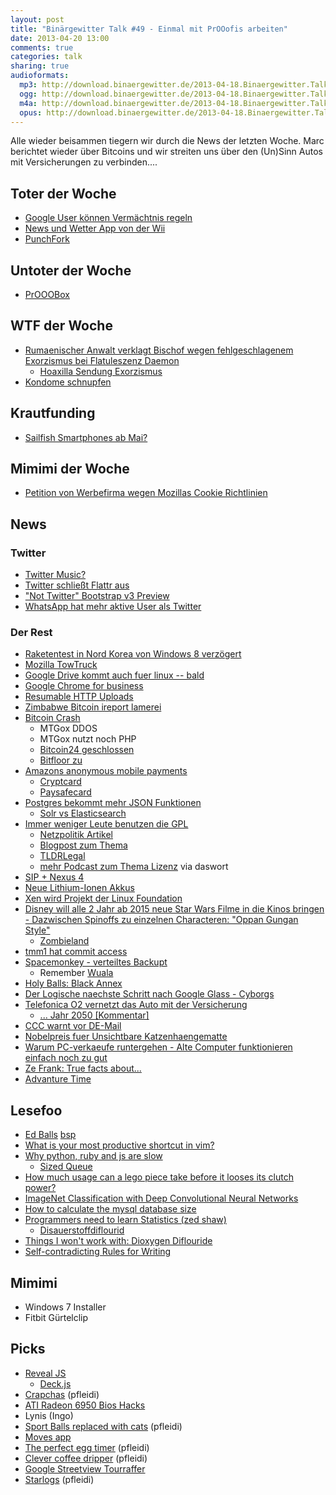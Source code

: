 ```yaml
---
layout: post
title: "Binärgewitter Talk #49 - Einmal mit PrOOofis arbeiten"
date: 2013-04-20 13:00
comments: true
categories: talk
sharing: true
audioformats:
  mp3: http://download.binaergewitter.de/2013-04-18.Binaergewitter.Talk.49.mp3
  ogg: http://download.binaergewitter.de/2013-04-18.Binaergewitter.Talk.49.ogg
  m4a: http://download.binaergewitter.de/2013-04-18.Binaergewitter.Talk.49.m4a
  opus: http://download.binaergewitter.de/2013-04-18.Binaergewitter.Talk.49.opus
---
```

Alle wieder beisammen tiegern wir durch die News der letzten Woche. Marc berichtet wieder über Bitcoins und wir streiten uns über den (Un)Sinn Autos mit Versicherungen zu verbinden....

## Toter der Woche

- [Google User können Vermächtnis regeln]( http://www.golem.de/news/inactive-account-manager-google-nutzer-koennen-digitales-vermaechtnis-regeln-1304-98685.html )
- [News und Wetter App von der Wii]( http://www.theverge.com/2013/4/12/4216034/nintendo-removing-wii-channels-in-june )
- [PunchFork]( http://punchfork.com/ )

## Untoter der Woche

- [PrOOOBox]( http://www.pro-linux.de/news/1/19691/prooo-box-meldet-sich-zurueck.html )

## WTF der Woche

- [Rumaenischer Anwalt verklagt Bischof wegen fehlgeschlagenem Exorzismus bei Flatuleszenz Daemon]( 
http://www.dailymail.co.uk/news/article-2304985/Romanian-lawyer-sues-bishop-priests-claiming-failed-properly-exorcise-flatulent-demons-house.html )
    - [Hoaxilla Sendung Exorzismus]( http://www.hoaxilla.com/hoaxilla-106-exorzismus/  )
- [Kondome schnupfen]( http://www.huffingtonpost.com/2013/04/15/condom-challenge-snorting-condoms-videos_n_3085258.html )

## Krautfunding

- [Sailfish Smartphones ab Mai?](http://www.pro-linux.de/news/1/19689/erstes-sailfishos-smartphone-per-crowdfunding-ab-mai-vorbestellbar.html )

## Mimimi der Woche

- [Petition von Werbefirma wegen Mozillas Cookie Richtlinien]( http://www.iab.net/mozilla_petition/ )

## News

### Twitter

- [Twitter Music?]( http://sefsar.com/twitter-music-leak )
- [Twitter schließt Flattr aus]( http://blog.flattr.net/2013/04/twitter-is-forcing-us-to-drop-users-ability-to-flattr-creators-by-favoriting-their-tweets/ )
- ["Not Twitter" Bootstrap v3 Preview]( http://rnikitin.github.io/bootstrap )
- [WhatsApp hat mehr aktive User als Twitter]( http://techcrunch.com/2013/04/16/whatsapp-bigger-than-twitter-with-over-200m-monthly-active-users-8b-inbound-and-12b-outbound-messages-daily/ )

### Der Rest

- [Raketentest in Nord Korea von Windows 8 verzögert]( http://www.newyorker.com/online/blogs/borowitzreport/2013/04/north-korean-missile-test-delayed-by-windows-8.html )
- [Mozilla TowTruck]( http://thenextweb.com/dd/2013/04/14/mozilla-towtruck-is-an-experimental-project-that-adds-google-drive-like-collaboration-to-any-site/ )
- [Google Drive kommt auch fuer linux -- bald]( http://www.techdrivein.com/2013/03/google-drive-for-linux-confirmed-yet.html )
- [Google Chrome for business]( http://www.golem.de/news/google-chrome-bekommt-unterstuetzung-fuer-veraltete-browser-1304-98764.html )
- [Resumable HTTP Uploads]( http://www.tus.io/protocols/resumable-upload.html )
- [Zimbabwe Bitcoin ireport lamerei]( http://ireport.cnn.com/docs/DOC-957375 )
- [Bitcoin Crash]( http://bitcoinity.org/markets )
    * MTGox DDOS
    * MTGox nutzt noch PHP
    * [Bitcoin24 geschlossen]( https://bitcoin-24.com/ )
    * [Bitfloor zu]( https://bitfloor.com/ )
- [Amazons anonymous mobile payments](http://www.heise.de/newsticker/meldung/Amazon-patentiert-anonymes-Bezahlverfahren-1844154.html )
    * [Cryptcard]( https://cryptcard.org/ )
    * [Paysafecard]( wtf:://bbq )
- [Postgres bekommt mehr JSON Funktionen](http://www.heise.de/developer/meldung/PostgreSQL-bekommt-mehr-JSON-Funktionen-1839686.html )
    * [Solr vs Elasticsearch]( http://solr-vs-elasticsearch.com/ )
- [Immer weniger Leute benutzen die GPL]( http://www.golem.de/news/lizenzen-der-rueckgang-der-gpl-1304-98809.html )
    * [Netzpolitik Artikel]( https://netzpolitik.org/2013/open-source-software-exponentielles-wachstum-weniger-copyleft/ )
    * [Blogpost zum Thema]( http://www.synflood.at/blog/index.php?/archives/794-Eine-Replik-auf-Fefes-Lizenz-Bashing.html )
    * [TLDRLegal]( http://www.tldrlegal.com/browse )
    * [mehr Podcast zum Thema Lizenz](http://faif.us/cast/2013/apr/03/0x3A/ ) via daswort
- [SIP + Nexus 4]( https://code.google.com/p/android/issues/detail?id=41626#c20 )
- [Neue Lithium-Ionen Akkus]( http://www.extremetech.com/computing/153614-new-lithium-ion-battery-design-thats-2000-times-more-powerful-recharges-1000-times-faster )
- [Xen wird Projekt der Linux Foundation](http://www.heise.de/newsticker/meldung/Virtualisierungs-Software-Xen-wird-Projekt-der-Linux-Foundation-1842613.html )
-  [Disney will alle 2 Jahr ab 2015 neue Star Wars Filme in die Kinos  bringen - Dazwischen Spinoffs zu einzelnen Characteren: "Oppan Gungan 
Style"](http://www.spiegel.de/kultur/kino/disney-kuendigt-ab-2015-drei-neue-star-wars-episoden-an-a-895070.html )
    * [Zombieland]( http://www.serienjunkies.de/news/zombieland-amazon-veroeffentlicht-trailer-48725.html )
- [tmm1 hat commit access]( http://blade.nagaokaut.ac.jp/cgi-bin/scat.rb/ruby/ruby-core/54333 )
- [Spacemonkey - verteiltes Backupt]( http://www.kickstarter.com/projects/clintgc/space-monkey-taking-the-cloud-out-of-the-datacente )
    * Remember [Wuala]( http://wua.la )
- [Holy Balls: Black Annex]( http://www.blackannex.net/ )
- [Der Logische naechste Schritt nach Google Glass - Cyborgs]( http://www.diginfo.tv/v/12-0180-r-en.php )
- [Telefonica O2 vernetzt das Auto mit der Versicherung]( http://www.heise.de/mobil/meldung/Telefonica-vernetzt-das-Auto-mit-der-Versicherung-1842870.html )
    - [... Jahr 2050 [Kommentar]]( http://www.heise.de/mobil/newsticker/foren/S-Jahr-2050/forum-253736/msg-23403265/read/ )
- [CCC warnt vor DE-Mail](http://www.heise.de/newsticker/meldung/Chaos-Computer-Club-warnt-weiter-vor-De-Mail-1842243.html )    
- [Nobelpreis fuer Unsichtbare Katzenhaengematte](http://physicsbuzz.physicscentral.com/2010/10/2010-physics-nobel-prize-for-invisible.html )
- [Warum PC-verkaeufe runtergehen - Alte Computer funktionieren einfach noch zu gut]( http://www.slate.com/blogs/future_tense/2013/04/12/why_pc_sales_are_declining_old_pcs_still_work_just_fine.html )
- [Ze Frank: True facts about...]( http://www.youtube.com/playlist?list=PLD5T6GqaHrY0gXHkiddMhRzYjrcxrqB_1 )
- [Advanture Time]( http://www.youtube.com/results?search_query=adventure+time )

## Lesefoo

- [Ed Balls](http://knowyourmeme.com/memes/ed-balls ) [bsp]( https://twitter.com/rb2k/status/324476306530123776 )
- [What is your most productive shortcut in vim?]( http://stackoverflow.com/questions/1218390/what-is-your-most-productive-shortcut-with-vim )
- [Why python, ruby and js are slow]( https://speakerdeck.com/alex/why-python-ruby-and-javascript-are-slow )
    * [Sized Queue]( http://www.ruby-doc.org/stdlib-2.0/libdoc/thread/rdoc/SizedQueue.html )
- [How much usage can a lego piece take before it looses its clutch power?]( http://bricks.stackexchange.com/questions/1754/how-much-usage-can-a-lego-piece-take-before-it-loses-its-clutch-power/1953#1953 )
- [ImageNet Classification with Deep Convolutional Neural Networks]( http://www.image-net.org/challenges/LSVRC/2012/supervision.pdf )
- [How to calculate the mysql database size]( http://www.mkyong.com/mysql/how-to-calculate-the-mysql-database-size/ )
- [Programmers need to learn Statistics (zed shaw)]( http://www.zedshaw.com/essays/programmer_stats.html )
    - [Disauerstoffdiflourid]( http://de.wikipedia.org/wiki/Disauerstoffdifluorid )
- [Things I won't work with: Dioxygen Diflouride]( http://pipeline.corante.com/archives/2010/02/23/things_i_wont_work_with_dioxygen_difluoride.php )
- [Self-contradicting Rules for Writing]( http://www.maximumawesome.com/reference/g-safire.htm )

## Mimimi

- Windows 7 Installer
- Fitbit Gürtelclip

## Picks

- [Reveal JS]( http://lab.hakim.se/reveal-js/ )
    * [Deck.js]( http://imakewebthings.com/deck.js/ )
- [Crapchas]( http://crapcha.com/ ) (pfleidi)
- [ATI Radeon 6950 Bios Hacks]( http://www.techpowerup.com/articles/overclocking/vidcard/159 )
- Lynis (Ingo)
- [Sport Balls replaced with cats]( http://sportballsreplacedwithcats.tumblr.com/ ) (pfleidi)
- [Moves app]( http://www.moves-app.com/ )
- [The perfect egg timer]( https://itunes.apple.com/de/app/the-perfect-egg-timer/id331004675?l=en&mt=8 ) (pfleidi)
- [Clever coffee dripper]( http://www.coffeecircle.com/clever-coffee-dripper/ ) (pfleidi)
- [Google Streetview Tourraffer](http://hyperlapse.tllabs.io/ )
- [Starlogs]( http://starlogs.net/ ) (pfleidi)
